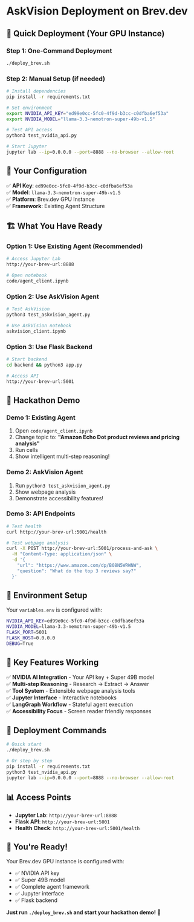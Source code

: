 # AskVision Deployment on Brev.dev

## 🚀 **Quick Deployment (Your GPU Instance)**

### **Step 1: One-Command Deployment**

```bash
./deploy_brev.sh
```

### **Step 2: Manual Setup (if needed)**

```bash
# Install dependencies
pip install -r requirements.txt

# Set environment
export NVIDIA_API_KEY="ed99e0cc-5fc0-4f9d-b3cc-c0dfba6ef53a"
export NVIDIA_MODEL="llama-3.3-nemotron-super-49b-v1.5"

# Test API access
python3 test_nvidia_api.py

# Start Jupyter
jupyter lab --ip=0.0.0.0 --port=8888 --no-browser --allow-root
```

## 🎯 **Your Configuration**

✅ **API Key**: `ed99e0cc-5fc0-4f9d-b3cc-c0dfba6ef53a`  
✅ **Model**: `llama-3.3-nemotron-super-49b-v1.5`  
✅ **Platform**: Brev.dev GPU Instance  
✅ **Framework**: Existing Agent Structure

## 🏗️ **What You Have Ready**

### **Option 1: Use Existing Agent (Recommended)**

```bash
# Access Jupyter Lab
http://your-brev-url:8888

# Open notebook
code/agent_client.ipynb
```

### **Option 2: Use AskVision Agent**

```bash
# Test AskVision
python3 test_askvision_agent.py

# Use AskVision notebook
askvision_client.ipynb
```

### **Option 3: Use Flask Backend**

```bash
# Start backend
cd backend && python3 app.py

# Access API
http://your-brev-url:5001
```

## 🎉 **Hackathon Demo**

### **Demo 1: Existing Agent**

1. Open `code/agent_client.ipynb`
2. Change topic to: **"Amazon Echo Dot product reviews and pricing analysis"**
3. Run cells
4. Show intelligent multi-step reasoning!

### **Demo 2: AskVision Agent**

1. Run `python3 test_askvision_agent.py`
2. Show webpage analysis
3. Demonstrate accessibility features!

### **Demo 3: API Endpoints**

```bash
# Test health
curl http://your-brev-url:5001/health

# Test webpage analysis
curl -X POST http://your-brev-url:5001/process-and-ask \
  -H "Content-Type: application/json" \
  -d '{
    "url": "https://www.amazon.com/dp/B08N5WRWNW",
    "question": "What do the top 3 reviews say?"
  }'
```

## 🔧 **Environment Setup**

Your `variables.env` is configured with:

```bash
NVIDIA_API_KEY=ed99e0cc-5fc0-4f9d-b3cc-c0dfba6ef53a
NVIDIA_MODEL=llama-3.3-nemotron-super-49b-v1.5
FLASK_PORT=5001
FLASK_HOST=0.0.0.0
DEBUG=True
```

## 🎯 **Key Features Working**

✅ **NVIDIA AI Integration** - Your API key + Super 49B model  
✅ **Multi-step Reasoning** - Research → Extract → Answer  
✅ **Tool System** - Extensible webpage analysis tools  
✅ **Jupyter Interface** - Interactive notebooks  
✅ **LangGraph Workflow** - Stateful agent execution  
✅ **Accessibility Focus** - Screen reader friendly responses

## 🚀 **Deployment Commands**

```bash
# Quick start
./deploy_brev.sh

# Or step by step
pip install -r requirements.txt
python3 test_nvidia_api.py
jupyter lab --ip=0.0.0.0 --port=8888 --no-browser --allow-root
```

## 📊 **Access Points**

- **Jupyter Lab**: `http://your-brev-url:8888`
- **Flask API**: `http://your-brev-url:5001`
- **Health Check**: `http://your-brev-url:5001/health`

## 🎉 **You're Ready!**

Your Brev.dev GPU instance is configured with:

- ✅ NVIDIA API key
- ✅ Super 49B model
- ✅ Complete agent framework
- ✅ Jupyter interface
- ✅ Flask backend

**Just run `./deploy_brev.sh` and start your hackathon demo!** 🚀

